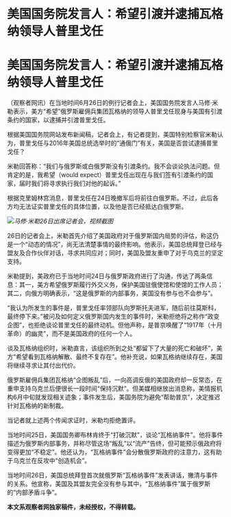 # 美国国务院发言人：希望引渡并逮捕瓦格纳领导人普里戈任

# 美国国务院发言人：希望引渡并逮捕瓦格纳领导人普里戈任

（观察者网讯）在当地时间6月26日的例行记者会上，美国国务院发言人马修·米勒表示，美方“希望”俄罗斯雇佣兵集团瓦格纳的领导人普里戈任现身与美国有引渡条约的国家，以逮捕并引渡普里戈任。

根据美国国务院网站发布新闻稿，记者会上，有记者提到，美国特别检察官米勒认为，普里戈任与2016年美国总统选举时的“通俄门”有关，美国是否尝试逮捕普里戈任？

米勒回答称：“我们与俄罗斯或白俄罗斯没有引渡条约。我不会谈论执法问题。但肯定的是，我希望（would
expect）普里戈任出现在与我们签有引渡条约的国家，届时我们将寻求执行我们对他的起诉。”

根据克里姆林宫消息，普里戈任在24日晚撤军后将前往白俄罗斯。不过，此后各方均无法证实普里戈任的具体位置，以及他是否已经抵达白俄罗斯。

![](https://inews.gtimg.com/newsapp_bt/0/15809674395/1000)_马修·米勒26日出席记者会，视频截图_

26日的记者会上，米勒首先介绍了美国政府对于俄罗斯国内局势的评估，称这仍是一个“动态的情况”，尚无法清楚事情的最终影响。他表示，美国总统拜登已经与盟友及合作伙伴对话，寻求共同应对；同时，美国及盟友重申了对于乌克兰的坚定支持。

米勒提到，美政府已于当地时间24日与俄罗斯政府进行了沟通，传达了两条信息：其一，美方希望俄罗斯履行外交义务，保护美国驻俄使馆和使馆的工作人员；其二，向俄方明确表示，“这是俄罗斯的内部事务，美国没有参与也不会参与”。

“我认为所发生的事件是，普里戈任率领部队向罗斯托夫进军，随后前往莫斯科，最终停下来。”被问及如何定义俄罗斯国内发生的事件时，米勒拒绝将之称作“政变企图”，也拒绝谈论普里戈任的最终动机。但他声称，是普京唤醒了“1917年（十月革命）的幽灵”，而不是美国政府的任何一个人。

谈及瓦格纳组织时，米勒直言，该组织所到之处“都留下了大量的死亡和破坏”，美方“希望看到瓦格纳解散、最终不复存在”。他补充说，如果瓦格纳继续存在，美国将继续寻求让其付出代价。

俄罗斯雇佣兵集团瓦格纳“企图叛乱”后，一向高调反俄的美国政府却一反常态，在重申支持乌克兰后便很长一段时间“保持沉默”。但美媒相继放出消息称，美情报机构6月中旬就发现相关迹象；事件发生后，美国务院为避免“帮助普京”，决定推迟针对瓦格纳的新制裁。

当记者就上述两个传闻求证时，米勒均拒绝置评。

当地时间25日，美国国务卿布林肯终于“打破沉默”，谈论“瓦格纳事件”。他将事件描述为俄罗斯内部事务，并称尽管这场“叛乱”以“流产”告终，但可能预示俄政府将变得更加“不稳定”。他还认为，“瓦格纳事件”会分散俄罗斯政府的注意力，这有助于乌克兰在反攻中“创造机会”。

当地时间26日，美国总统拜登首次就俄罗斯“瓦格纳事件”发表讲话，撇清与事件的关系。他宣称，美国及其盟友完全没有参与其中，“瓦格纳事件”属于俄罗斯的“内部矛盾斗争”。

**本文系观察者网独家稿件，未经授权，不得转载。**

